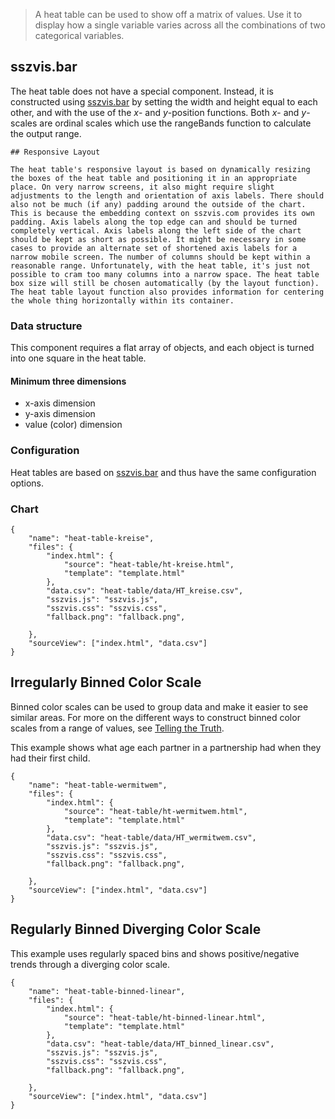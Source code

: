 > A heat table can be used to show off a matrix of values. Use it to display how a single variable
> varies across all the combinations of two categorical variables.

## sszvis.bar

The heat table does not have a special component. Instead, it is constructed using
[sszvis.bar](bar-chart-vertical) by setting the width and height equal to each other, and with the
use of the _x_- and _y_-position functions. Both _x_- and _y_-scales are ordinal scales which use
the rangeBands function to calculate the output range.

```hint
## Responsive Layout

The heat table's responsive layout is based on dynamically resizing the boxes of the heat table and positioning it in an appropriate place. On very narrow screens, it also might require slight adjustments to the length and orientation of axis labels. There should also not be much (if any) padding around the outside of the chart. This is because the embedding context on sszvis.com provides its own padding. Axis labels along the top edge can and should be turned completely vertical. Axis labels along the left side of the chart should be kept as short as possible. It might be necessary in some cases to provide an alternate set of shortened axis labels for a narrow mobile screen. The number of columns should be kept within a reasonable range. Unfortunately, with the heat table, it's just not possible to cram too many columns into a narrow space. The heat table box size will still be chosen automatically (by the layout function). The heat table layout function also provides information for centering the whole thing horizontally within its container.
```

### Data structure

This component requires a flat array of objects, and each object is turned into one square in the
heat table.

#### Minimum three dimensions

- x-axis dimension
- y-axis dimension
- value (color) dimension

### Configuration

Heat tables are based on [sszvis.bar](bar-chart-vertical) and thus have the same configuration
options.

### Chart

```project
{
    "name": "heat-table-kreise",
    "files": {
        "index.html": {
            "source": "heat-table/ht-kreise.html",
            "template": "template.html"
        },
        "data.csv": "heat-table/data/HT_kreise.csv",
        "sszvis.js": "sszvis.js",
        "sszvis.css": "sszvis.css",
        "fallback.png": "fallback.png",

    },
    "sourceView": ["index.html", "data.csv"]
}
```

## Irregularly Binned Color Scale

Binned color scales can be used to group data and make it easier to see similar areas. For more on
the different ways to construct binned color scales from a range of values, see
[Telling the Truth](http://uxblog.idvsolutions.com/2011/10/telling-truth.html).

This example shows what age each partner in a partnership had when they had their first child.

```project
{
    "name": "heat-table-wermitwem",
    "files": {
        "index.html": {
            "source": "heat-table/ht-wermitwem.html",
            "template": "template.html"
        },
        "data.csv": "heat-table/data/HT_wermitwem.csv",
        "sszvis.js": "sszvis.js",
        "sszvis.css": "sszvis.css",
        "fallback.png": "fallback.png",

    },
    "sourceView": ["index.html", "data.csv"]
}
```

## Regularly Binned Diverging Color Scale

This example uses regularly spaced bins and shows positive/negative trends through a diverging color
scale.

```project
{
    "name": "heat-table-binned-linear",
    "files": {
        "index.html": {
            "source": "heat-table/ht-binned-linear.html",
            "template": "template.html"
        },
        "data.csv": "heat-table/data/HT_binned_linear.csv",
        "sszvis.js": "sszvis.js",
        "sszvis.css": "sszvis.css",
        "fallback.png": "fallback.png",

    },
    "sourceView": ["index.html", "data.csv"]
}
```
